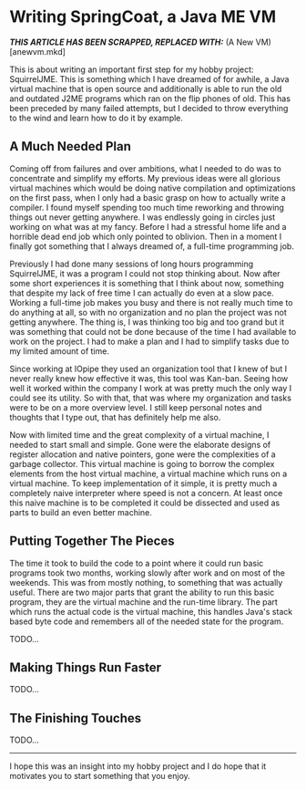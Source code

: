 # Writing SpringCoat, a Java ME VM

***THIS ARTICLE HAS BEEN SCRAPPED, REPLACED WITH:*** (A New VM)[anewvm.mkd]

This is about writing an important first step for my hobby project: 
SquirrelJME. This is something which I have dreamed of for awhile, a Java 
virtual machine that is open source and additionally is able to run the old 
and outdated J2ME programs which ran on the flip phones of old. This has been 
preceded by many failed attempts, but I decided to throw everything to the 
wind and learn how to do it by example.

## A Much Needed Plan

Coming off from failures and over ambitions, what I needed to do was to 
concentrate and simplify my efforts. My previous ideas were all glorious 
virtual machines which would be doing native compilation and optimizations on 
the first pass, when I only had a basic grasp on how to actually write a 
compiler. I found myself spending too much time reworking and throwing things 
out never getting anywhere. I was endlessly going in circles just working on 
what was at my fancy. Before I had a stressful home life and a horrible dead 
end job which only pointed to oblivion. Then in a moment I finally got 
something that I always dreamed of, a full-time programming job.

Previously I had done many sessions of long hours programming SquirrelJME, it 
was a program I could not stop thinking about. Now after some short 
experiences it is something that I think about now, something that despite my 
lack of free time I can actually do even at a slow pace. Working a full-time 
job makes you busy and there is not really much time to do anything at all, so 
with no organization and no plan the project was not getting anywhere. The 
thing is, I was thinking too big and too grand but it was something that could 
not be done because of the time I had available to work on the project. I had 
to make a plan and I had to simplify tasks due to my limited amount of time.

Since working at IOpipe they used an organization tool that I knew of but I 
never really knew how effective it was, this tool was Kan-ban. Seeing how well 
it worked within the company I work at was pretty much the only way I could 
see its utility. So with that, that was where my organization and tasks were 
to be on a more overview level. I still keep personal notes and thoughts that 
I type out, that has definitely help me also.

Now with limited time and the great complexity of a virtual machine, I needed 
to start small and simple. Gone were the elaborate designs of register 
allocation and native pointers, gone were the complexities of a garbage 
collector. This virtual machine is going to borrow the complex elements from 
the host virtual machine, a virtual machine which runs on a virtual machine. 
To keep implementation of it simple, it is pretty much a completely naive 
interpreter where speed is not a concern. At least once this naive machine is 
to be completed it could be dissected and used as parts to build an even 
better machine.

## Putting Together The Pieces

The time it took to build the code to a point where it could run basic 
programs took two months, working slowly after work and on most of the 
weekends. This was from mostly nothing, to something that was actually useful. 
There are two major parts that grant the ability to run this basic program, 
they are the virtual machine and the run-time library.
The part which runs the actual code is the virtual machine, this handles 
Java's stack based byte code and remembers all of the needed state for the 
program.

TODO...

## Making Things Run Faster

TODO...

## The Finishing Touches

TODO...

---

I hope this was an insight into my hobby project and I do hope that it 
motivates you to start something that you enjoy.

